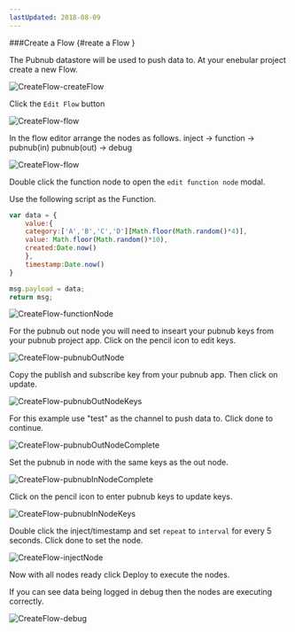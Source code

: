```yaml
---
lastUpdated: 2018-08-09
---
```


###Create a Flow  {#reate a Flow }

The Pubnub datastore will be used to push data to. 
At your enebular project create a new Flow. 

![CreateFlow-createFlow](./../../../../img/InfoMotion/DataSource/Pubnub/CreateFlow-createFlow.png)

Click the `Edit Flow` button 

![CreateFlow-flow](./../../../../img/InfoMotion/DataSource/Pubnub/CreateFlow-flow.png)


In the flow editor arrange the nodes as follows. 
inject -> function -> pubnub(in) 
pubnub(out) -> debug 

![CreateFlow-flow](./../../../../img/InfoMotion/DataSource/Pubnub/CreateFlow-flow.png)

Double click the function node to open the `edit function node` modal. 

Use the following script as the Function.

```javascript
var data = {
	value:{
	category:['A','B','C','D'][Math.floor(Math.random()*4)],
    value: Math.floor(Math.random()*10),
    created:Date.now()
	},
	timestamp:Date.now()
}

msg.payload = data; 
return msg;
```

![CreateFlow-functionNode](./../../../../img/InfoMotion/DataSource/Pubnub/CreateFlow-functionNode.png)

For the pubnub out node you will need to inseart your 
pubnub keys from your pubnub project app. Click on the pencil icon to edit keys. 

![CreateFlow-pubnubOutNode](./../../../../img/InfoMotion/DataSource/Pubnub/CreateFlow-pubnubOutNode.png)

Copy the publish and subscribe key from your pubnub app. 
Then click on update. 

![CreateFlow-pubnubOutNodeKeys](./../../../../img/InfoMotion/DataSource/Pubnub/CreateFlow-pubnubOutNodeKeys.png)


For this example use "test" as the channel to push data to. Click done to continue. 

![CreateFlow-pubnubOutNodeComplete](./../../../../img/InfoMotion/DataSource/Pubnub/CreateFlow-pubnubOutNodeComplete.png)


Set the pubnub in node with the same keys as the out node. 

![CreateFlow-pubnubInNodeComplete](./../../../../img/InfoMotion/DataSource/Pubnub/CreateFlow-pubnubInNodeComplete.png)


Click on the pencil icon to enter pubnub keys to update keys. 

![CreateFlow-pubnubInNodeKeys](./../../../../img/InfoMotion/DataSource/Pubnub/CreateFlow-pubnubInNodeKeys.png)

Double click the inject/timestamp and set `repeat` to `interval` for every 5 seconds. 
Click done to set the node. 

![CreateFlow-injectNode](./../../../../img/InfoMotion/DataSource/Pubnub/CreateFlow-injectNode.png)


Now with all nodes ready click Deploy to execute the nodes.

If you can see data being logged in debug then the nodes are executing correctly.

![CreateFlow-debug](./../../../../img/InfoMotion/DataSource/Pubnub/CreateFlow-debug.png)
